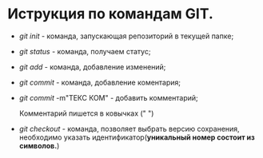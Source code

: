  # Иструкция по командам GIT.

* *git init* - команда, запускающая репозиторий в текущей папке;

* *git status* - команда, получаем статус;

* *git add* - команда, добавление изменений;
* *git commit* - команда, добавление коментария;
* *git commit* -m"ТЕКС КОМ" - добавить комментарий;

   Комментарий пишется в ковычках (" ")
* *git checkout* - команда, позволяет выбрать версию сохранения,
необходимо указать идентификатор(**уникальный номер состоит из символов.**)

 
